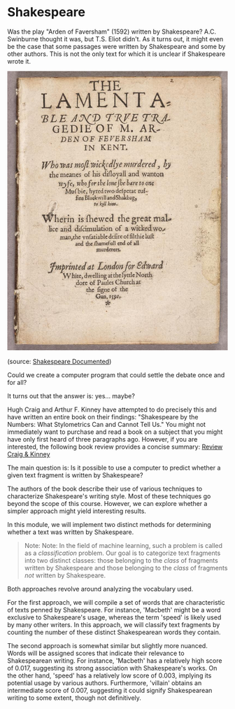 # Shakespeare

Was the play "Arden of Faversham" (1592) written by Shakespeare? A.C. Swinburne thought it was, but T.S. Eliot didn't. As it turns out, it might even be the case that some passages were written by Shakespeare and some by other authors. This is not the only text for which it is unclear if Shakespeare wrote it.

![](arden.jpg)

(source: [Shakespeare Documented](https://shakespearedocumented.folger.edu/resource/document/arden-faversham-first-edition))

Could we create a computer program that could settle the debate once and for all?

It turns out that the answer is: yes... maybe?

Hugh Craig and Arthur F. Kinney have attempted to do precisely this and have written an entire book on their findings: "Shakespeare by the Numbers: What Stylometrics Can and Cannot Tell Us." You might not immediately want to purchase and read a book on a subject that you might have only first heard of three paragraphs ago. However, if you are interested, the following book review provides a concise summary: [Review Craig & Kinney](https://shakespeareoxfordfellowship.org/shakespeare-by-the-numbers-what-stylometrics-can-and-cannot-tell-us/)

The main question is: Is it possible to use a computer to predict whether a given text fragment is written by Shakespeare?

The authors of the book describe their use of various techniques to characterize Shakespeare's writing style. Most of these techniques go beyond the scope of this course. However, we can explore whether a simpler approach might yield interesting results.

In this module, we will implement two distinct methods for determining whether a text was written by Shakespeare.

> Note: Note: In the field of machine learning, such a problem is called as a _classification_ problem. Our goal is to categorize text fragments into two distinct classes: those belonging to the _class_ of fragments written by Shakespeare and those belonging to the _class_ of fragments _not_ written by Shakespeare.

Both approaches revolve around analyzing the vocabulary used.

For the first approach, we will compile a set of words that are characteristic of texts penned by Shakespeare. For instance, 'Macbeth' might be a word exclusive to Shakespeare's usage, whereas the term 'speed' is likely used by many other writers. In this approach, we will classify text fragments by counting the number of these distinct Shakespearean words they contain.

The second approach is somewhat similar but slightly more nuanced. Words will be assigned scores that indicate their relevance to Shakespearean writing. For instance, 'Macbeth' has a relatively high score of 0.017, suggesting its strong association with Shakespeare's works. On the other hand, 'speed' has a relatively low score of 0.003, implying its potential usage by various authors. Furthermore, 'villain' obtains an intermediate score of 0.007, suggesting it could signify Shakespearean writing to some extent, though not definitively.
